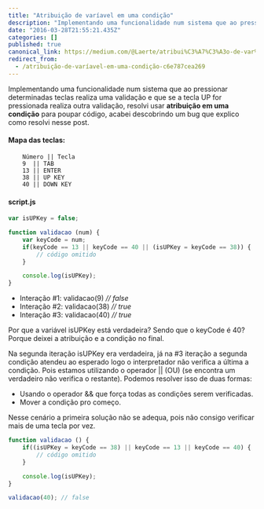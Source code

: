 ```yaml
---
title: "Atribuição de varíavel em uma condição"
description: "Implementando uma funcionalidade num sistema que ao pressionar determinadas teclas realiza uma validação e que se a tecla UP for…"
date: "2016-03-28T21:55:21.435Z"
categories: []
published: true
canonical_link: https://medium.com/@Laerte/atribui%C3%A7%C3%A3o-de-var%C3%ADavel-em-uma-condi%C3%A7%C3%A3o-c6e787cea269
redirect_from:
  - /atribuição-de-varíavel-em-uma-condição-c6e787cea269
---
```


Implementando uma funcionalidade num sistema que ao pressionar determinadas teclas realiza uma validação e que se a tecla UP for pressionada realiza outra validação, resolvi usar **atribuição em uma condição** para poupar código, acabei descobrindo um bug que explico como resolvi nesse post.

#### Mapa das teclas:

```
    Número || Tecla
	9  || TAB
	13 || ENTER
	38 || UP KEY
	40 || DOWN KEY
```

#### script.js

```javascript
var isUPKey = false;

function validacao (num) {
	var keyCode = num; 
	if(keyCode == 13 || keyCode == 40 || (isUPKey = keyCode == 38)) {
		// código omitido
	}

	console.log(isUPKey);
}
```

-   Interação #1: validacao(9) _// false_
-   Interação #2: validacao(38) _// true_
-   Interação #3: validacao(40) _// true_

Por que a variável isUPKey está verdadeira? Sendo que o keyCode é 40? Porque deixei a atribuição e a condição no final.

Na segunda iteração isUPKey era verdadeira, já na #3 iteração a segunda condição atendeu ao esperado logo o interpretador não verifica a última a condição. Pois estamos utilizando o operador || (OU) (se encontra um verdadeiro não verifica o restante). Podemos resolver isso de duas formas:

-   Usando o operador && que força todas as condições serem verificadas.
-   Mover a condição pro começo.

Nesse cenário a primeira solução não se adequa, pois não consigo verificar mais de uma tecla por vez.

```javascript
function validacao () {
	if((isUPKey = keyCode == 38) || keyCode == 13 || keyCode == 40) {
		// código omitido
	}

	console.log(isUPKey);
}

validacao(40); // false
```
